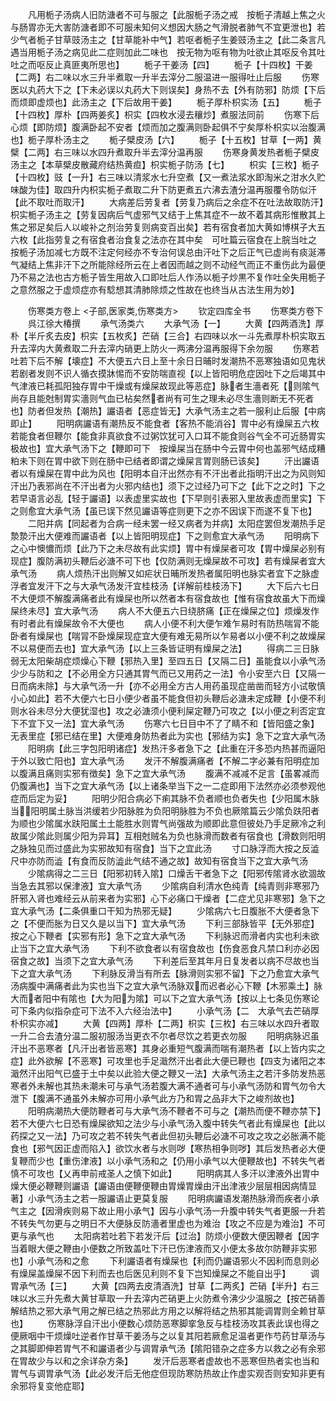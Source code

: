 <!-- { "loadSidebar": true } -->
　　凡用栀子汤病人旧防溏者不可与服之【此服栀子汤之戒　按栀子清越上焦之火与肠胃亦无大害防溏者即不可服未知何义想因大肠之气滑脱者肺气不宜更泄也】若少气者栀子甘草豉汤主之【甘草能补中气】若呕者栀子生姜豉汤主之【此二条言凡遇当用栀子汤之病见此二症则加此二味也　按无物为呕有物为吐欲止其呕反令其吐吐之而呕反止真匪夷所思也】
　　栀子干姜汤【四】
　　栀子【十四枚】干姜【二两】右二味以水三升半煮取一升半去滓分二服温进一服得吐止后服
　　伤寒医以丸药大下之【下未必误以丸药大下则误矣】身热不去【外有防邪】防烦【下后而烦即虚烦也】此汤主之【下后故用干姜】
　　栀子厚朴枳实汤【五】
　　栀子【十四枚】厚朴【四两姜炙】枳实【四枚水浸去穰炒】煮服法同前
　　伤寒下后心烦【即防烦】腹满卧起不安者【烦而加之腹满则卧起俱不宁矣厚朴枳实以治腹满也】栀子厚朴汤主之
　　栀子檗皮汤【六】
　　栀子【十五枚】甘草【一两】黄檗【二两】右三味以水四升煮取升半去滓分温再服
　　伤寒身黄发热者栀子檗皮汤主之【本草檗皮散藏府结热黄疸】枳实栀子防汤【七】
　　枳实【三枚】栀子【十四枚】豉【一升】右三味以清浆水七升空煮【又一煮法浆水即淘米之泔水久贮味酸为佳】取四升内枳实栀子煮取二升下防更煮五六沸去渣分温再服覆令防似汗【此不取吐而取汗】
　　大病差后劳复者【劳复乃病后之余症不在吐法故取防汗】枳实栀子汤主之【劳复因病后气虚邪气又结于上焦其症不一故不着其病形惟散其上焦之邪足矣后人以峻补之剂治劳复则病变百出矣】若有宿食者加大黄如博棋子大五六枚【此指劳复之有宿食者治食复之法亦在其中矣　可吐篇云宿食在上脘当吐之　按栀子汤加减七方既不注定何经亦不专治何误总由汗吐下之后正气已虚尚有痰涎滞气凝结上焦非汗下之所能除经所云在上者因而越之则不动经气而正不重伤此为最便乃不易之法也古方栀子皆生用故入口即吐后人作汤以栀子炒黒不复作吐全失用栀子之意然服之于虚烦症亦有騐想其清肺除烦之性故在也终当从古法生用为妙】









　　伤寒类方卷上
<子部,医家类,伤寒类方>
　　钦定四库全书
　　伤寒类方卷下
　　呉江徐大椿撰
　　承气汤类六
　　大承气汤【一】
　　大黄【四两酒洗】厚朴【半斤炙去皮】枳实【五枚炙】芒硝【三合】右四味以水一斗先煮厚朴枳实取五升去滓内大黄煮取二升去滓内硝更上防火一两沸分温再服得下余勿服
　　伤寒若吐若下后不解【壊症】不大便五六日上至十余日日晡时发潮热不恶寒独语如见鬼状若剧者发则不识人循衣摸牀惕而不安防喘直视【以上皆阳明危症因吐下之后竭其中气津液已耗孤阳独存胃中干燥或有燥屎故现此等恶症】脉者生濇者死【则隂气尚存且能尅制胃实濇则气血已枮矣然者尚有可生之理未必尽生濇则断无不死者也】防者但发热【潮热】讝语者【恶症皆无】大承气汤主之若一服利止后服【中病即止】
　　阳明病讝语有潮热反不能食者【客热不能消谷】胃中必有燥屎五六枚若能食者但鞭尔【能食非真欲食不过粥饮犹可入口耳不能食则谷气全不可近肠胃实极故也】宜大承气汤下之【鞭即可下　按燥屎当在肠中今云胃中何也盖邪气结成糟粕未下则在胃中欲下则在肠中已结者即谓之燥屎言胃则肠已该矣】
　　汗出讝语者以有燥屎在胃中此为风也【阳明本自汗出然亦有不汗出者此指明汗出之为风则知汗出乃表邪尚在不汗出者为火邪内结也】须下之过经乃可下之【此下之之时】下之若早语言必乱【轻于讝语】以表虚里实故也【下早则引表邪入里故表虚而里实】下之则愈宜大承气汤【虽已误下然见讝语等症则更下之亦不因误下而遂不复下也】
　　二阳并病【同起者为合病一经未罢一经又病者为并病】太阳症罢但发潮热手足漐漐汗出大便难而讝语者【以上皆阳明现症】下之则愈宜大承气汤
　　阳明病下之心中懊憹而烦【此乃下之未尽故有此实烦】胃中有燥屎者可攻【胃中燥屎必别有现症】腹防满初头鞭后必溏不可下也【仅防满则无燥屎故不可攻】若有燥屎者宜大承气汤
　　病人烦热汗出则解又如疟状日晡所发热者属阳明也脉实者宜下之脉虚浮者宜发汗下之与大承气汤发汗宜桂枝汤【详解前桂枝汤下】
　　大下后六七日不大便烦不解腹满痛者此有燥屎也所以然者本有宿食故也【惟有宿食故虽大下而燥屎终未尽】宜大承气汤
　　病人不大便五六日绕脐痛【正在燥屎之位】烦燥发作有时者此有燥屎故令不大便也
　　病人小便不利大便乍难乍易时有防热喘冐不能卧者有燥屎也【喘冐不卧燥屎现症宜大便有难无易所以乍易者以小便不利之故燥屎不以易便而去也】宜大承气汤【以上三条皆证明有燥屎之法】
　　得病二三日脉弱无太阳柴胡症烦燥心下鞭【邪热入里】至四五日【又隔二日】虽能食以小承气汤少少与防和之【不必用全方只通其胃气而已又用药之一法】令小安至六日【又隔一日而病未除】与大承气汤一升【亦不必用全方古人用药虽现症凿凿而轻方小试敬慎小心如此】若不大便六七日小便少者虽不能食但初头鞭后必溏未定成鞭【小便不利则水谷未尽分大便犹湿也】攻之必溏须小便利屎定鞭乃可攻之【以小便之利否定宜下不宜下又一法】宜大承气汤
　　伤寒六七日目中不了了睛不和【皆阳盛之象】无表里症【邪已结在里】大便难身防热者此为实也【邪结为实】急下之宜大承气汤
　　阳明病【此三字包阳明诸症】发热汗多者急下之【此重在汗多恐内热甚而逼阳于外以致亡阳也】宜大承气汤
　　发汗不解腹满痛者【不解二字必兼有阳明症加以腹满且痛则实邪有徴矣】急下之宜大承气汤
　　腹满不减减不足言【虽畧减而仍腹满也】当下之宜大承气汤【以上诸条举当下之一二症即用下法然亦必须参观他症而后定为妥】
　　阳明少阳合病必下痢其脉不负者顺也负者失也【少阳属木脉当阳明属土脉当洪缓若少阳脉胜为负阳明脉胜为不负也厥隂篇云少隂负趺阳者为顺也少隂属水趺阳属土土能胜水则胃气尚强故为顺即此意但彼处乃手足厥冷之利故属少隂此则属少阳为异耳】互相尅贼名为负也脉滑而数者有宿食也【滑数则阳明之脉独见而过盛此为实邪故知有宿食】当下之宜此汤
　　寸口脉浮而大按之反澁尺中亦防而澁【有食而反防澁此气结不通之故】故知有宿食当下之宜大承气汤
　　少隂病得之二三日【阳邪初转入隂】口燥舌干者急下之【阳邪传隂肾水欲涸故当急去其邪以保津液】宜大承气汤
　　少隂病自利清水色纯青【纯青则非寒邪乃肝邪入肾也难经云从前来者为实邪】心下必痛口干燥者【二症尤见非寒邪】急下之宜大承气汤【二条俱重口干知为热邪无疑】
　　少隂病六七日腹胀不大便者急下之【不便而胀为日又久是以当下】宜大承气汤
　　下利三部脉皆平【无外邪症】按之心下鞭者【实邪有形】急下之宜大承气汤
　　下利脉迟而滑者内实也利未欲止当下之宜大承气汤
　　下利不欲食者以有宿食故也【伤食恶食凡禁口利亦必因宿食之故】当须下之宜大承气汤
　　下利差后至其年月日复发者以病不尽故也当下之宜大承气汤
　　下利脉反滑当有所去【脉滑则实邪不留】下之乃愈宜大承气汤病腹中满痛者此为实也当下之宜大承气汤脉双而迟者必心下鞭【木邪乘土】脉大而者阳中有隂也【大为阳为隂】可以下之宜大承气汤【按以上七条见伤寒论可下条内似指杂症可下法不入六经治法中】
　　小承气汤【二　大承气去芒硝厚朴枳实亦减】
　　大黄【四两】厚朴【二两】枳实【三枚】右三味以水四升者取一升二合去渣分温二服初服汤当更衣不尔者尽饮之若更衣勿服
　　阳明病脉迟虽汗出不恶寒者【凡汗出者皆恶寒】其身必重短气腹满而喘有潮热者【以上皆内实之症】此外欲解【不恶寒】可攻里也手足濈然汗出者此大便已鞭也【四支为诸阳之本濈然汗出阳气已盛于土中矣以此验大便之鞭又一法】大承气汤主之若汗多防发热恶寒者外未解也其热未潮未可与承气汤若腹大满不通者可与小承气汤防和胃气勿令大泄下【腹满不通虽外未解亦可用小承气此方乃和胃之品非大下之峻剂故也】
　　阳明病潮热大便防鞭者可与大承气汤不鞭者不可与之【潮热而便不鞭亦禁下】若不大便六七日恐有燥屎欲知之法少与小承气汤入腹中转失气者此有燥屎也【此以药探之又一法】乃可攻之若不转失气者此但初头鞭后必溏不可攻之攻之必胀满不能食也【邪气因正虚而陷入】欲饮水者与水则哕【寒热相争则哕】其后发热者必大便复鞭而少也【重伤津液】以小承气汤和之【仍用小承气以大便鞭故也】不转失气者慎不可攻也【乂再申前戒圣人之慎下如此】
　　阳明病其人多汗以津液外出胃中燥大便必鞭鞭则讝语【讝语由便鞭便鞭由胃燥胃燥由汗出津液少层层相因病情显著】小承气汤主之若一服讝语止更莫复服
　　阳明病讝语发潮热脉滑而疾者小承气主之【因滑疾则易下故止用小承气】因与小承气汤一升腹中转失气者更服一升若不转失气勿更与之明日不大便脉反防濇者里虚也为难治【攻之不应是为难治】不可更与承气也
　　太阳病若吐若下若发汗后【过治】防烦小便数大便因鞭者【因字当着眼大便之鞭由小便数之所致盖吐下汗已伤津液而又小便太多故尔防鞭非实邪也】小承气汤和之愈
　　下利讝语者有燥屎也【利而仍讝语邪火不因利而息则必有燥屎盖燥屎不因下利而去也后医见利则不复下岂知燥屎之不能自出乎】
　　调胃承气汤【三】
　　大黄【四两去皮清酒洗】甘草【二两炙】芒硝【半升】右三味以水三升先煮大黄甘草取一升去滓内芒硝更上火防煮令沸少少温服之【按芒硝善解结热之邪大承气用之解已结之热邪此方用之以解将结之热邪其能调胃则全赖甘草也】
　　伤寒脉浮自汗出小便数心烦防恶寒脚挛急反与桂枝汤攻其表此误也得之便厥咽中干烦燥吐逆者作甘草干姜汤与之以复其阳若厥愈足温者更作芍药甘草汤与之其脚即伸若胃气不和讝语者少与调胃承气汤【隂阳错杂之症多方以救之必有余邪在胃故少与以和之余详杂方条】
　　发汗后恶寒者虚故也不恶寒但热者实也当和胃气与调胃承气汤【此必发汗后无他症但现防寒防热故止作虚实观否则安知非更有余邪将复变他症耶】

